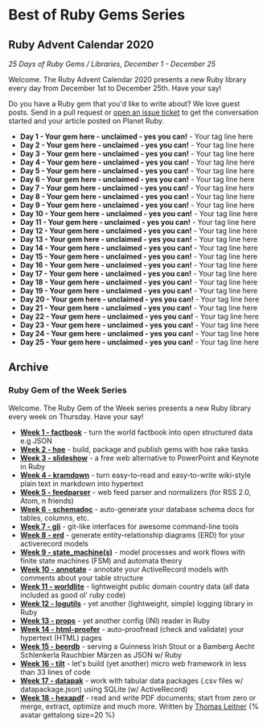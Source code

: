 # Best of Ruby Gems Series


## Ruby Advent Calendar 2020

_25 Days of Ruby Gems / Libraries, December 1 - December 25_


Welcome. The Ruby Advent Calendar 2020
presents a new Ruby library every day
from December 1st to December 25th.
Have your say!

Do you have a Ruby gem that you'd like to write about?
We love guest posts. Send in a pull request or
[open an issue ticket](https://github.com/planetruby/gems/issues)
to get the conversation started and your article posted
on Planet Ruby.



- **Day 1 - Your gem here - unclaimed - yes you can!** - Your tag line here
- **Day 2 - Your gem here - unclaimed - yes you can!** - Your tag line here
- **Day 3 - Your gem here - unclaimed - yes you can!** - Your tag line here
- **Day 4 - Your gem here - unclaimed - yes you can!** - Your tag line here
- **Day 5 - Your gem here - unclaimed - yes you can!** - Your tag line here
- **Day 6 - Your gem here - unclaimed - yes you can!** - Your tag line here
- **Day 7 - Your gem here - unclaimed - yes you can!** - Your tag line here
- **Day 8 - Your gem here - unclaimed - yes you can!** - Your tag line here
- **Day 9 - Your gem here - unclaimed - yes you can!** - Your tag line here
- **Day 10 - Your gem here - unclaimed - yes you can!** - Your tag line here
- **Day 11 - Your gem here - unclaimed - yes you can!** - Your tag line here
- **Day 12 - Your gem here - unclaimed - yes you can!** - Your tag line here
- **Day 13 - Your gem here - unclaimed - yes you can!** - Your tag line here
- **Day 14 - Your gem here - unclaimed - yes you can!** - Your tag line here
- **Day 15 - Your gem here - unclaimed - yes you can!** - Your tag line here
- **Day 16 - Your gem here - unclaimed - yes you can!** - Your tag line here
- **Day 17 - Your gem here - unclaimed - yes you can!** - Your tag line here
- **Day 18 - Your gem here - unclaimed - yes you can!** - Your tag line here
- **Day 19 - Your gem here - unclaimed - yes you can!** - Your tag line here
- **Day 20 - Your gem here - unclaimed - yes you can!** - Your tag line here
- **Day 21 - Your gem here - unclaimed - yes you can!** - Your tag line here
- **Day 22 - Your gem here - unclaimed - yes you can!** - Your tag line here
- **Day 23 - Your gem here - unclaimed - yes you can!** - Your tag line here
- **Day 24 - Your gem here - unclaimed - yes you can!** - Your tag line here
- **Day 25 - Your gem here - unclaimed - yes you can!** - Your tag line here





## Archive

### Ruby Gem of the Week Series

Welcome. The Ruby Gem of the Week series
presents a new Ruby library every week on Thursday.
Have your say!

<!--
Do you have a Ruby gem that you'd like to write about?
We love guest posts. Send in a pull request or
[open an issue ticket](https://github.com/planetruby/gems/issues)
to get the conversation started and your article posted on Planet Ruby.
-->

- [**Week 1 - factbook**](week/01-factbook.md) - turn the world factbook into open structured data e.g JSON
- [**Week 2 - hoe**](week/02-hoe.md) - build, package and publish gems with hoe rake tasks
- [**Week 3 - slideshow**](week/03-slideshow.md) - a free web alternative to PowerPoint and Keynote in Ruby
- [**Week 4 - kramdown**](week/04-kramdown.md) - turn easy-to-read and easy-to-write wiki-style plain text in markdown into hypertext
- [**Week 5 - feedparser**](week/05-feedparser.md) - web feed parser and normalizers (for RSS 2.0, Atom, n friends)
- [**Week 6 - schemadoc**](week/06-schemadoc.md) - auto-generate your database schema docs for tables, columns, etc.
- [**Week 7 - gli**](week/07-gli.md) - git-like interfaces for awesome command-line tools
- [**Week 8 - erd**](week/08-erd.md) - generate entity-relationship diagrams (ERD) for your activerecord models
- [**Week 9 - state_machine(s)**](week/09-state-machine.md) - model processes and work flows with finite state machines (FSM) and automata theory
- [**Week 10 - annotate**](week/10-annotate.md) - annotate your ActiveRecord models with comments about your table structure
- [**Week 11 - worldlite**](week/11-worldlite.md) - lightweight public domain country data (all data included as good ol' ruby code)
- [**Week 12 - logutils**](week/12-logutils.md) - yet another (lightweight, simple) logging library in Ruby
- [**Week 13 - props**](week/13-props.md) - yet another config (INI) reader in Ruby
- [**Week 14 - html-proofer**](week/14-html-proofer.md) - auto-proofread (check and validate) your hypertext (HTML) pages
- [**Week 15 - beerdb**](week/15-beerdb.md)  - serving a Guinness Irish Stout or a Bamberg Aecht Schlenkerla Rauchbier Märzen as JSON w/ Ruby
- [**Week 16 - tilt**](week/16-tilt.md) - let's build (yet another) micro web framework in less than 33 lines of code
- [**Week 17 - datapak**](week/17-datapak.md) - work with tabular data packages (.csv files w/ datapackage.json) using SQLite (w/ ActiveRecord)
- [**Week 18 - hexapdf**](week/18-hexapdf.md) - read and write PDF documents; start from zero or merge, extract, optimize and much more. Written by [Thomas Leitner](https://rubygems.org/profiles/gettalong)  {% avatar gettalong size=20 %}



